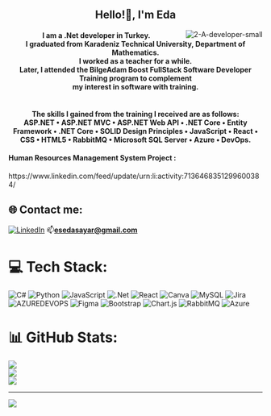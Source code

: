 <h2 align="center">  Hello!👋, I'm Eda</h2>
<a href="https://imgbb.com/"><img align="right" src="https://i.ibb.co/wrP5WHc/2-A-developer-small.gif" alt="2-A-developer-small" border="0" /></a>
<h4 align="center">I am a .Net developer in Turkey.<br>I graduated from Karadeniz Technical University, Department of Mathematics.<br> I worked as a teacher for a while.<br> Later, I attended the BilgeAdam Boost FullStack Software Developer <br>Training program to complement <br>my interest in software with training.<br><br></h4> 
<h4 align="center">The skills I gained from the training I received are as follows:<br>ASP.NET • ASP.NET MVC • ASP.NET Web API • .NET Core • Entity Framework • .NET Core • SOLID Design Principles • JavaScript • React • CSS • HTML5 • RabbitMQ • Microsoft SQL Server • Azure • DevOps.</h4>

<h4>Human Resources Management System Project :</h4> https://www.linkedin.com/feed/update/urn:li:activity:7136468351299600384/

## 🌐 Contact me:
[![LinkedIn](https://img.shields.io/badge/LinkedIn-%230077B5.svg?logo=linkedin&logoColor=white)](https://linkedin.com/in/eda-sayar55/) 
📫**esedasayar@gmail.com**

# 💻 Tech Stack:
![C#](https://img.shields.io/badge/c%23-%23239120.svg?style=for-the-badge&logo=csharp&logoColor=white) ![Python](https://img.shields.io/badge/python-3670A0?style=for-the-badge&logo=python&logoColor=ffdd54) ![JavaScript](https://img.shields.io/badge/javascript-%23323330.svg?style=for-the-badge&logo=javascript&logoColor=%23F7DF1E) ![.Net](https://img.shields.io/badge/.NET-5C2D91?style=for-the-badge&logo=.net&logoColor=white) ![React](https://img.shields.io/badge/react-%2320232a.svg?style=for-the-badge&logo=react&logoColor=%2361DAFB) ![Canva](https://img.shields.io/badge/Canva-%2300C4CC.svg?style=for-the-badge&logo=Canva&logoColor=white) ![MySQL](https://img.shields.io/badge/mysql-%2300000f.svg?style=for-the-badge&logo=mysql&logoColor=white) ![Jira](https://img.shields.io/badge/jira-%230A0FFF.svg?style=for-the-badge&logo=jira&logoColor=white) ![AZUREDEVOPS](https://img.shields.io/badge/azuredevops-0078D7.svg?style=for-the-badge&logo=azuredevops&logoColor=white&color=%230078D7) ![Figma](https://img.shields.io/badge/figma-%23F24E1E.svg?style=for-the-badge&logo=figma&logoColor=white) ![Bootstrap](https://img.shields.io/badge/bootstrap-%238511FA.svg?style=for-the-badge&logo=bootstrap&logoColor=white) ![Chart.js](https://img.shields.io/badge/chart.js-F5788D.svg?style=for-the-badge&logo=chart.js&logoColor=white) ![RabbitMQ](https://img.shields.io/badge/rabbitmq-FF6600?style=for-the-badge&logo=rabbitmq&logoColor=white) ![Azure](https://img.shields.io/badge/azure-%230072C6.svg?style=for-the-badge&logo=microsoftazure&logoColor=white)
# 📊 GitHub Stats:
![](https://github-readme-stats.vercel.app/api?username=Edasayar&theme=swift&hide_border=true&include_all_commits=false&count_private=false)<br/>
![](https://github-readme-streak-stats.herokuapp.com/?user=Edasayar&theme=swift&hide_border=true)<br/>
![](https://github-readme-stats.vercel.app/api/top-langs/?username=Edasayar&theme=swift&hide_border=true&include_all_commits=false&count_private=false&layout=compact)

---
[![](https://visitcount.itsvg.in/api?id=Edasayar&icon=0&color=3)](https://visitcount.itsvg.in)

<!-- Proudly created with GPRM ( https://gprm.itsvg.in ) -->
